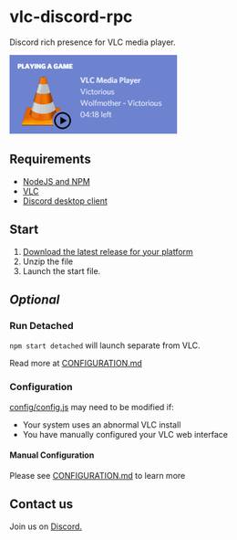 # vlc-discord-rpc
Discord rich presence for VLC media player.

![Example](./example.png)


## Requirements
- [NodeJS and NPM](https://nodejs.org/en/)
- [VLC](https://www.videolan.org/index.html)
- [Discord desktop client](https://discordapp.com/)

## Start
 1. [Download the latest release for your platform](https://github.com/Pigpog/vlc-discord-rpc/releases)
 2. Unzip the file
 3. Launch the start file.

## *Optional*

### Run Detached
`npm start detached` will launch separate from VLC.

Read more at [CONFIGURATION.md](./CONFIGURATION.md)

### Configuration
[config/config.js](./config/config.js) may need to be modified if:
 - Your system uses an abnormal VLC install
 - You have manually configured your VLC web interface

#### Manual Configuration
Please see [CONFIGURATION.md](./CONFIGURATION.md) to learn more

## Contact us
Join us on [Discord.](https://discord.gg/XkqW2Fd)
